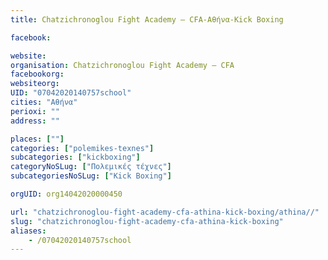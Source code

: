 ```yaml
---
title: Chatzichronoglou Fight Academy – CFA-Αθήνα-Kick Boxing

facebook:

website:
organisation: Chatzichronoglou Fight Academy – CFA
facebookorg:
websiteorg:
UID: "07042020140757school"
cities: "Αθήνα"
perioxi: ""
address: ""

places: [""]
categories: ["polemikes-texnes"]
subcategories: ["kickboxing"]
categoryNoSLug: ["Πολεμικές τέχνες"]
subcategoriesNoSLug: ["Kick Boxing"]

orgUID: org14042020000450

url: "chatzichronoglou-fight-academy-cfa-athina-kick-boxing/athina//"
slug: "chatzichronoglou-fight-academy-cfa-athina-kick-boxing"
aliases:
    - /07042020140757school
---
```





